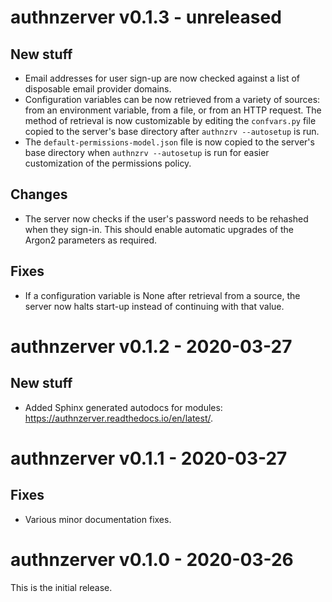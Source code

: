 # authnzerver v0.1.3 - unreleased

## New stuff

- Email addresses for user sign-up are now checked against a list of disposable
  email provider domains.
- Configuration variables can be now retrieved from a variety of sources: from
  an environment variable, from a file, or from an HTTP request. The method of
  retrieval is now customizable by editing the `confvars.py` file copied to the
  server's base directory after `authnzrv --autosetup` is run.
- The `default-permissions-model.json` file is now copied to the server's base
  directory when `authnzrv --autosetup` is run for easier customization of the
  permissions policy.

## Changes

- The server now checks if the user's password needs to be rehashed when they
  sign-in. This should enable automatic upgrades of the Argon2 parameters as
  required.

## Fixes

- If a configuration variable is None after retrieval from a source, the server
  now halts start-up instead of continuing with that value.


# authnzerver v0.1.2 - 2020-03-27

## New stuff

- Added Sphinx generated autodocs for modules:
  https://authnzerver.readthedocs.io/en/latest/.


# authnzerver v0.1.1 - 2020-03-27

## Fixes

- Various minor documentation fixes.


# authnzerver v0.1.0 - 2020-03-26

This is the initial release.
